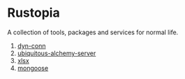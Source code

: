 # Rustopia

A collection of tools, packages and services for normal life.

1. [dyn-conn](./dyn-conn/README.md)
1. [ubiquitous-alchemy-server](./ubiquitous-alchemy-server/README.md)
1. [xlsx](./xlsx/README.md)
1. [mongoose](./mongoose/README.md)

